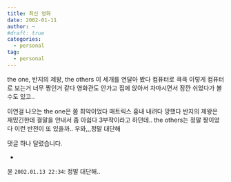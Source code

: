 ```yaml
---
title: 최신 영화
date: 2002-01-11
author: ~
#draft: true
categories:
  - personal
tag:
  - personal
---
```




the one, 반지의 제왕, the others
이 세개를 연달아 봤다
컴퓨터로 큭큭
이렇게 컴퓨터로 보는거 너무 짱인거 같다
영화관도 안가고 집에 앉아서 차마시면서 
잠깐 쉬었다가 볼수도 있고..

이연걸 나오는 the one은 쫌 최악이었다
매트릭스 흉내 내려다 망했다
반지의 제왕은 재밌긴한데 결말을 안내서 좀 아쉽다
3부작이라고 하던데..
the others는 정말 짱이었다
이런 반전이 또 있을까..
우와,,,정말 대단해


 댓글 하나 달렸습니다.

- 
 윤 `2002.01.13 22:34`: 
정말 대단해..




